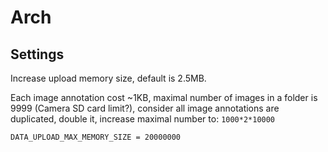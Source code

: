# Arch

## Settings

Increase upload memory size, default is 2.5MB.

Each image annotation cost ~1KB, maximal number of images in a folder is 9999 (Camera SD card limit?), consider all image annotations are duplicated, double it, increase maximal number to: `1000*2*10000`

```
DATA_UPLOAD_MAX_MEMORY_SIZE = 20000000
```
